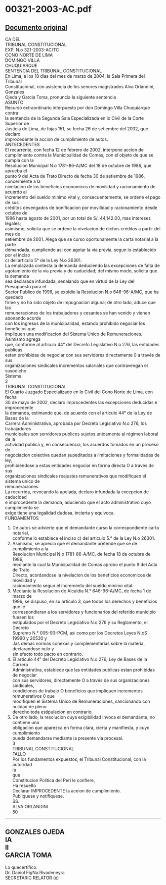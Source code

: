
00321-2003-AC.pdf
=================
  
[Documento original](https://tc.gob.pe/jurisprudencia/2004/00321-2003-AC.pdf)  
---  
CA DEL  
TRIBUNAL CONSTITUCIONAL  
EXP. N.o 321-2003-AC/TC  
CONO NORTE DE LIMA  
DOMINGO VILLA  
CHUQUIARQUE  
SENTENCIA DEL TRIBUNAL CONSTITUCIONAL  
En Lima, a los 18 dias del mes de marzo de 2004, la Sala Primera del Tribunal  
Constitucional, con asistencia de los senores magistrados Alva Orlandini, Gonzales  
Ojeda y Garcia Toma, pronuncia la siguiente sentencia  
ASUNTO  
Recurso extraordinario interpuesto por don Domingo Villa Chuquiarque contra  
la sentencia de la Segunda Sala Especializada en lo Civil de la Corte Superior de  
Justicia de Lima, de fojas 151, su fecha 26 de setiembre del 2002, que declaro  
improcedente la accion de cumplimiento de autos.  
ANTECEDENTES  
El recurrente, con fecha 12 de febrero de 2002, interpone accion de  
cumplimiento contra la Municipalidad de Comas, con el objeto de que se cumpla con la  
Resolucion Municipal N.o 1781-86-A/MC del 18 de octubre de 1986, que aprueba el  
punto 9 del Acta de Trato Directo de fecha 30 de setiembre de 1986, concerniente a la  
nivelacion de los beneficios economicos de movilidad y racionamiento de acuerdo al  
incremento del sueldo minimo vital y, consecuentemente, se ordene el pago de sus  
créditos devengados de bonificacion por movilidad y racionamiento desde octubre de  
1996 hasta agosto de 2001, por un total de S/. 44,142.00, mas intereses legales;  
asimismo, solicita que se ordene la nivelacion de dichos créditos a partir del mes de  
setiembre de 2001. Alega que se curso oportunamente la carta notarial a la parte  
démandada, cumpliendo asi con agotar la via previa, segun lo establecido por el inciso  
c) del articulo 5° de la Ley N.o 26301.  
La emplazada contesta la demanda deduciendo las excepciones de falta de  
agotamiento de la via previa y de caducidad; del mismo modo, solicita que la demanda  
sea declarada infundada, senalando que en virtud de la Ley del Presupuesto para el  
Sector Publico de 1996, se expidio la Resolucion N.o 646-96-A/MC, que ha quedado  
firme y no ha sido objeto de impugnacion alguna; de otro lado, aduce que las  
remuneraciones de los trabajadores y cesantes se han venido y vienen abonando acorde  
con los ingresos de la municipalidad, estando prohibido negociar los beneficios que  
impliquen una modificacion del Sistema Unico de Remuneraciones. Asimismo agrega  
que, conforme al articulo 44° del Decreto Legislativo N.o 276, las entidades publicas  
estan prohibidas de negociar con sus servidores directamente 0 a través de sus  
organizaciones sindicales incrementos salariales que contravengan el susodicho  
Sistema.  
2  
TRIBUNAL CONSTITUCIONAL  
El Cuarto Juzgado Especializado en lo Civil del Cono Norte de Lima, con fecha  
30 de mayo de 2002, declaro improcedentes las excepciones deducidas e improcedente  
la demanda, estimando que, de acuerdo con el articulo 44° de la Ley de Bases de la  
Carrera Administrativa, aprobada por Decreto Legislativo N.o 276, los trabajadores  
municipales son servidores publicos sujetos unicamente al régimen laboral de la  
actividad publica y, en consecuencia, los acuerdos tomados en un proceso de  
negociacion colectiva quedan supeditados a limitaciones y formalidades de ley,  
prohibiéndose a estas entidades negociar en forma directa O a través de sus  
organizaciones sindicales reajustes remunerativos que modifiquen el sistema unico de  
remuneraciones.  
La recurrida, revocando la apelada, declaro infundada la excepcion de caducidad  
e improcedente la demanda, aduciendo que el acto administrativo cuyo cumplimiento se  
exige tiene una legalidad dudosa, incierta y equivoca.  
FUNDAMENTOS  
1. De autos se advierte que el demandante curso la correspondiente carta notarial,  
conforme lo establece el inciso c) del articulo 5.° de la Ley N.o 26301.  
2. Asimismo, se aprecia que el demandante pretende que se dé cumplimiento a la  
Resolucion Municipal N.o 1781-86-A/MC, de fecha 18 de octubre de 1986,  
mediante la cual la Municipalidad de Comas aprobo el punto 9 del Acta de Trato  
Directo, acordandose la nivelacion de los beneficios economicos de movilidad y  
racionamiento segun el incremento del sueldo minimo vital.  
3. Mediante la Resolucion de Alcaldia N.° 646-96-A/MC, de fecha 1 de marzo de  
1996, se dispuso, en su articulo 3, que todos los derechos y beneficios que le  
correspondieran a los servidores y funcionarios del referido municipio fuesen los  
estipulados por el Decreto Legislativo N.o 276 y su Reglamento, el Decreto  
Supremo N.° 005-90-PCM, asi como por los Decretos Leyes N.oS 19990 y 20530 y  
Jas demas normas conexas y complementarias sobre la materia, declarandose nulo y  
sin efecto todo pacto en contrario.  
4. El articulo 44° del Decreto Legislativo N.o 276, Ley de Bases de la Carrera  
Administrativa, establece que las entidades publicas estan prohibidas de negociar  
con sus servidores, directamente O a través de sus organizaciones sindicales,  
condiciones de trabajo O beneficios que impliquen incrementos remunerativos 0 que  
modifiquen el Sistema Unico de Remuneraciones, sancionando con nulidad de pleno  
derecho toda estipulacion en contrario.  
5. De otro lado, la resolucion cuya exigibilidad invoca el demandante, no contiene una  
obligacion que aparezca en forma clara, cierta y manifiesta, y cuyo cumplimiento  
pueda demandarse mediante la presente via procesal.  
3  
TRIBUNAL CONSTITUCIONAL  
FALLO  
Por los fundamentos expuestos, el Tribunal Constitucional, con la autoridad  
la  
que  
Constitucion Politica del Peri le confiere,  
Ha resuelto  
Declarar IMPROCEDENTE la aceion de cumplimiento.  
Publiquese y notifiquese.  
SS.  
ALVA ORLANDINI  
50  
- - - -  
GONZALES OJEDA  
IA  
ll  
GARCIA TOMA  
-  
Lo quecertifico:  
Dr. Daniol FigNa.Rivadeneyra  
SECRETARIC RELATOR (e)